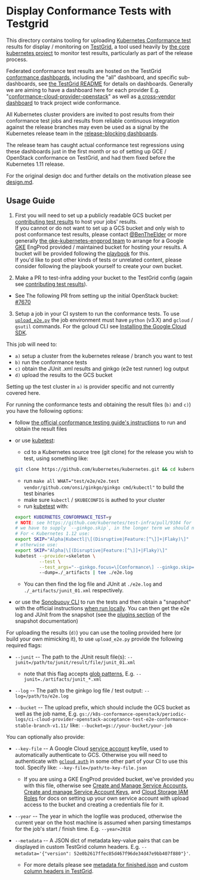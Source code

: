 # Display Conformance Tests with Testgrid

This directory contains tooling for uploading [Kubernetes Conformance test](https://github.com/cncf/k8s-conformance) results for display / monitoring on [TestGrid](../README.md), a tool used heavily by [the core kubernetes project](https://github.com/kubernetes/kubernetes) to monitor test results, particularly as part of the release process.

Federated conformance test results are hosted on the TestGrid [conformance dashboards](https://testgrid.k8s.io/conformance-all), including the "all" dashboard, and specific sub-dashboards, see [the TestGrid README](../README.md#dashboards) for details on dashboards. Generally we are aiming to have a dashboard here for each provider E.g. "[conformance-cloud-provider-openstack](https://testgrid.k8s.io/conformance-cloud-provider-openstack)" as well as [a cross-vendor dashboard](https://testgrid.k8s.io/conformance-all) to track project wide conformance. 

All Kubernetes cluster providers are invited to post results from their conformance test jobs and results from reliable continuous integration against the release branches may even be used as a signal by the Kubernetes release team in the [release-blocking dashboards](https://testgrid.k8s.io/sig-release-master-blocking).

The release team has caught actual conformance test regressions using these dashboards just in the first month or so of setting up GCE / OpenStack conformance on TestGrid, and had them fixed before the Kubernetes 1.11 release.

For the original design doc and further details on the motivation please see [design.md](./design.md).

## Usage Guide

1. First you will need to set up a publicly readable GCS bucket per [contributing test results](https://github.com/kubernetes/test-infra/blob/master/docs/contributing-test-results.md#contributing-test-results) to host your jobs' results.  
If you cannot or do not want to set up a GCS bucket and only wish to post conformance test results, please contact [@BenTheElder](https://github.com/BenTheElder) or more generally [the gke-kubernetes-engprod team](mailto:gke-kubernetes-engprod@google.com) to arrange for a Google [GKE](https://cloud.google.com/kubernetes-engine/) EngProd provided / maintained bucket for hosting your results. A bucket will be provided following the [playbook](./creating-a-bucket.md) for this.  
If you'd like to post other kinds of tests or unrelated content, please consider following the playbook yourself to create your own bucket.

2. Make a PR to test-infra adding your bucket to the TestGrid config (again see [contributing test results](https://github.com/kubernetes/test-infra/blob/master/docs/contributing-test-results.md#contributing-test-results)).

- See The following PR from setting up the initial OpenStack bucket: [#7670](https://github.com/kubernetes/test-infra/pull/7670) 

3. Setup a job in your CI system to run the conformance tests. To use [`upload_e2e.py`](./upload_e2e.py) the job environment must have `python` (v3.X) and `gcloud` / `gsutil` commands. For the gcloud CLI see [Installing the Google Cloud SDK](https://cloud.google.com/sdk/downloads).

This job will need to:
   - `a)` setup a cluster from the kubernetes release / branch you want to test
   - `b)` run the conformance tests
   - `c)` obtain the JUnit .xml results and ginkgo (e2e test runner) log output
   - `d)` upload the results to the GCS bucket

Setting up the test cluster in `a)` is provider specific and not currently covered here.

For running the conformance tests and obtaining the result files (`b)` and `c)`) you have the following options:

 - follow [the official conformance testing guide's instructions](https://github.com/cncf/k8s-conformance/blob/master/instructions.md#running) to run and obtain the result files

 - or use [kubetest](https://github.com/kubernetes/test-infra/tree/master/kubetest):
   - cd to a Kubernetes source tree (git clone) for the release you wish to test, using something like:  
   ```sh
   git clone https://github.com/kubernetes/kubernetes.git && cd kubernetes && git checkout release-1.11
   ```
   - run `make all WHAT="test/e2e/e2e.test vendor/github.com/onsi/ginkgo/ginkgo cmd/kubectl"` to build the test binaries
   - make sure `kubectl` / `$KUBECONFIG` is authed to your cluster
   - run [kubetest](https://github.com/kubernetes/test-infra/tree/master/kubetest) with:
    ```sh
    export KUBERNETES_CONFORMANCE_TEST=y
    # NOTE: see https://github.com/kubernetes/test-infra/pull/9104 for why 
    # we have to supply `--ginkgo.skip`, in the longer term we should not do this.
    # For < Kubernetes 1.12 use:
    export SKIP="Alpha|Kubectl|\[(Disruptive|Feature:[^\]]+|Flaky)\]"
    # otherwise use:
    export SKIP="Alpha|\[(Disruptive|Feature:[^\]]+|Flaky)\]"
    kubetest --provider=skeleton \
             --test \
             --test_args="--ginkgo.focus=\[Conformance\] --ginkgo.skip=${SKIP}" \ 
             --dump=./_artifacts | tee ./e2e.log
    ```
   - You can then find the log file and JUnit at `./e2e.log` and `./_artifacts/junit_01.xml` respectively.

 - or use the [Sonobuouy CLI](https://github.com/heptio/sonobuoy#using-the-cli) to run the tests and then obtain a "snapshot" with the official instructions [when run locally](https://github.com/heptio/sonobuoy#download-and-run). You can then get the e2e log and JUnit from the snapshot (see the [plugins section](https://github.com/heptio/sonobuoy/blob/master/site/docs/master/snapshot.md#plugins) of the snapshot documentation)

For uploading the results (`d)`) you can use the tooling provided here (or build your own mimicking it), to use `upload_e2e.py` provide the following required flags:
- `--junit` -- The path to the JUnit result file(s): `--junit=/path/to/junit/result/file/junit_01.xml`
  - note that this flag accepts [glob patterns](https://en.wikipedia.org/wiki/Glob_(programming)), E.g. `--junit=./artifacts/junit_*.xml`

- `--log` -- The path to the ginkgo log file / test output:
 `--log=/path/to/e2e.log`

- `--bucket` -- The upload prefix, which should include the GCS bucket as well as the job name, E.g. `gs://k8s-conformance-openstack/periodic-logs/ci-cloud-provider-openstack-acceptance-test-e2e-conformance-stable-branch-v1.11/` like: `--bucket=gs://your-bucket/your-job`

You can optionally also provide:  
- `--key-file` -- A Google Cloud [service account](https://cloud.google.com/iam/docs/service-accounts) keyfile, used to automatically authenticate to GCS. Otherwise you will need to authenticate with [`gcloud auth`](https://cloud.google.com/sdk/gcloud/reference/auth/) in some other part of your CI to use this tool.
Specify like:
`--key-file=/path/to-key-file.json`
  - If you are using a GKE EngProd provided bucket, we've provided you with this file, otherwise see [Create and Manage Service Accounts](https://cloud.google.com/iam/docs/managing-service-accounts), [Create and manage Service Account Keys](https://cloud.google.com/iam/docs/creating-managing-service-account-keys), and [Cloud Storage IAM Roles](https://cloud.google.com/storage/docs/access-control/iam-roles) for docs on setting up your own service account with upload access to the bucket and creating a credentials file for it.

- `--year` -- The year in which the logfile was produced, otherwise the current year on the host machine is assumed when parsing timestamps for the job's start / finish time. E.g. `--year=2018`

- `--metadata` -- A JSON dict of metadata key-value pairs that can be displayed in custom TestGrid column headers. E.g. `--metadata='{"version": 52e0b2617ffec85d467f96de34d47e9bb407f880"}'`. 
  - For more details please see [metadata for finished.json](https://github.com/kubernetes/test-infra/tree/master/gubernator#job-artifact-gcs-layout) and custom [column headers in TestGrid](https://github.com/kubernetes/test-infra/blob/master/testgrid/README.md#column-headers). 

